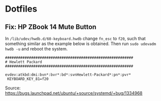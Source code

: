 # Dotfiles

## Fix: HP ZBook 14 Mute Button

In `/lib/udev/hwdb.d/60-keyboard.hwdb` change `fn_esc` to `f20`, such that something similar as the example below is obtained. Then run `sudo udevadm hwdb -u` and reboot the system. 

```
###########################################################
# Hewlett Packard
###########################################################

evdev:atkbd:dmi:bvn*:bvr*:bd*:svnHewlett-Packard*:pn*:pvr*
 KEYBOARD_KEY_81=f20
```

Source: https://bugs.launchpad.net/ubuntu/+source/systemd/+bug/1334968
